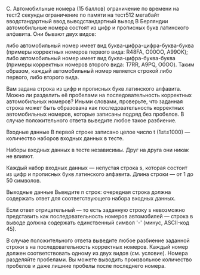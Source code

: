 C. Автомобильные номера (15 баллов)
ограничение по времени на тест2 секунды
ограничение по памяти на тест512 мегабайт
вводстандартный ввод
выводстандартный вывод
В Берляндии автомобильные номера состоят из цифр и прописных букв латинского алфавита. Они бывают двух видов:

либо автомобильный номер имеет вид буква-цифра-цифра-буква-буква (примеры корректных номеров первого вида: R48FA, O00OO, A99OK);
либо автомобильный номер имеет вид буква-цифра-буква-буква (примеры корректных номеров второго вида: T7RR, A9PQ, O0OO).
Таким образом, каждый автомобильный номер является строкой либо первого, либо второго вида.

Вам задана строка из цифр и прописных букв латинского алфавита. Можно ли разделить её пробелами на последовательность корректных автомобильных номеров? Иными словами, проверьте, что заданная строка может быть образована как последовательность корректных автомобильных номеров, которые записаны подряд без пробелов. В случае положительного ответа выведите любое такое разбиение.

Входные данные
В первой строке записано целое число t (1≤t≤1000) — количество наборов входных данных в тесте.

Наборы входных данных в тесте независимы. Друг на друга они никак не влияют.

Каждый набор входных данных — непустая строка s, которая состоит из цифр и прописных букв латинского алфавита. Длина строки — от 1 до 50 символов.

Выходные данные
Выведите n строк: очередная строка должна содержать ответ для соответствующего набора входных данных.

Если ответ отрицательный — то есть заданную строку s невозможно представить как последовательность номеров автомобилей — строка в выводе должна содержать единственный символ '-' (минус, ASCII-код 45).

В случае положительного ответа выведите любое разбиение заданной строки s на последовательность корректных номеров. Каждый номер должен соответствовать одному из двух видов (см. условие). Номера разделяйте пробелами. Вы можете выводить произвольное количество пробелов и даже лишние пробелы после последнего номера.

